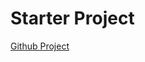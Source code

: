 # Starter Project

[Github Project](https://github.com/clin0/Build-Star-Schema-in-Data-Warehouse-modeling)